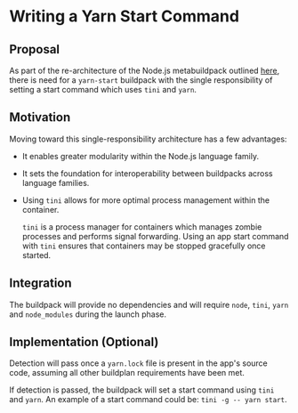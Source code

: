# Writing a Yarn Start Command

## Proposal

As part of the re-architecture of the Node.js metabuildpack outlined
[here](https://github.com/paketo-buildpacks/nodejs/blob/main/rfcs/0001-buildpacks-architecture.md),
there is need for a `yarn-start` buildpack with the single responsibility of
setting a start command which uses `tini` and `yarn`.


## Motivation

Moving toward this single-responsibility architecture has a few advantages:

* It enables greater modularity within the Node.js language family.

* It sets the foundation for interoperability between buildpacks across
  language families.

* Using `tini` allows for more optimal process management within the container.

  `tini` is a process manager for containers which manages zombie processes and
  performs signal forwarding. Using an app start command with `tini` ensures
  that containers may be stopped gracefully once started.

## Integration

The buildpack will provide no dependencies and will require `node`,  `tini`,
`yarn` and `node_modules` during the launch phase.

## Implementation (Optional)

Detection will pass once a `yarn.lock` file is present in the app's source
code, assuming all other buildplan requirements have been met.

If detection is passed, the buildpack will set a start command using `tini` and
`yarn`. An example of a start command could be: `tini -g -- yarn start`.
